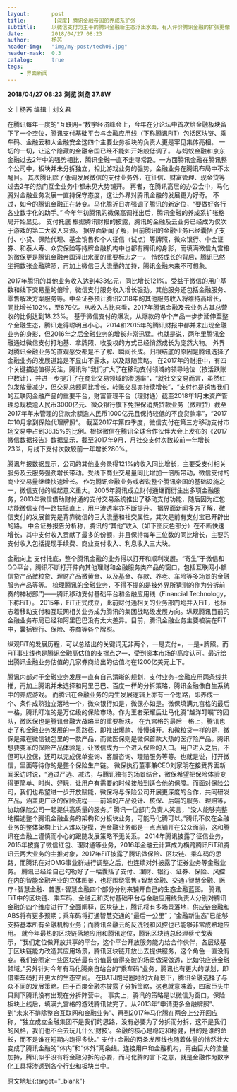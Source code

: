 ```yaml
---
layout:       post
title:        【深度】腾讯金融帝国的养成系扩张
subtitle:     以微信支付为主干的腾讯金融新生态浮出水面，有人评价腾讯金融的扩张更像一场网状的养成系游戏。
date:         2018/04/27 08:23
author:       杨芮
header-img:   "img/my-post/tech06.jpg"
header-mask:  0.3
catalog:      true
tags:
    - 界面新闻
---
```


**2018/04/27 08:23**  **浏览 浏览 37.8W**

> 
文｜杨芮
编辑｜刘文君

在腾讯每年一度的“互联网+”数字经济峰会上，今年在分论坛中首次给金融板块留下了一个空位，腾讯支付基础平台与金融应用线（下称腾讯FiT）包括区块链、乘车码、金融云和大金融安全这四个主要业务板块的负责人更是罕见集体亮相。
一切的一切，让这个隐藏的金融帝国已经不能如开始般低调了。
与蚂蚁金融和京东金融过去2年中的强势相比，腾讯金融一直不走寻常路。一方面腾讯金融在腾讯整个公司中，板块并未分拆独立，相比游戏业务的强势，金融业务在腾讯布局中不太醒目。
其次腾讯除了低调发展微信的支付业务外，在征信、财富管理、现金贷等过去2年的热门互金业务中都未见大势铺开。
再者，在腾讯高层的办公会中，马化腾对金融业务发展一直持保守态度，这让外界对腾讯金融的发展更为好奇。
不过，如今的腾讯金融正在转变。马化腾近日亦强调了腾讯的新定位，“要做好各行各业数字化的助手。”
今年年初腾讯的微保高调推出后，腾讯金融的养成系扩张格局开始显见。
支付托底
根据腾讯财报的披露，腾讯的金融及云业务已经成为仅次于游戏的第二大收入来源。
据界面新闻了解，目前腾讯的金融业务已经囊括了支付、小贷、保险代理、基金销售和个人征信（试点）等牌照，微众银行、中金证券、和泰人寿、众安保险等持牌金融机构中也都有腾讯的身影，而填满微信九宫格的微保更是腾讯金融帝国浮出水面的重要标志之一。
悄然成长的背后，腾讯已然坐拥数张金融牌照，再加上微信巨大流量的加持，腾讯金融未来不可想象。

2017年腾讯的其他业务收入达到433亿元，同比增长121%。受益于微信的用户基数和线下交易量的倍增，微信支付服务收入增长强劲。其他服务还包括金融服务、零售解决方案服务等。中金证券预计腾讯2018年的其他服务收入将维持高增长，同比增长102%，至879亿。从收入占比来看，2017年腾讯金融及云业务占其总营收的比例达到18.23%。
基于微信支付的爆发，从爆款的单个产品一步步延伸至整个金融生态，腾讯走得聪明且小心。2014和2015年的腾讯财报中都并未出现金融业务的身影，但2016年之后金融业务的增长非常迅猛。也就是说，两年里腾讯金融通过微信支付打地基、拿牌照、收股权的方式已经悄然成长为庞然大物。
外界对腾讯金融业务的直观感受都是不了解、瞬间长成。归根结底的原因是腾讯选择了金融业务的发展道路是不显山不露水，以及跟随策略。
在2017年的财报中，有四个关键描述值得关注，腾讯称“我们扩大了在移动支付领域的领导地位（按活跃账户数计），并进一步提升了在商业交易领域的渗透率”，“就社交交易而言，虽然红包发放量减少，但交易总额同比增长，转账交易亦持续增长”，“支付也是销售我们的互联网金融产品的重要平台，财富管理平台（理财通）截至2018年1月末资产管理总规模逾人民币3000亿元、微众银行旗下免担保消费贷款业务（微粒贷）截至2017年年末管理的贷款余额逾人民币1000亿元且保持较低的不良贷款率”，“2017年10月拿到保险代理牌照”。
截至2017年第四季度，微信支付在第三方移动支付市场交易中占到38.15%的比例。根据微信在腾讯全球合作伙伴大会上发布的《2017微信数据报告》数据显示，截至2017年9月，月社交支付次数较前一年增长23%，月线下支付次数较前一年增长280%。

腾讯年报数据显示，公司的其他业务录得121%的收入同比增长，主要受支付相关服务及云服务强劲增长带动。受线下商业交易量同比增加一倍所带动，微信支付的商业交易量继续快速增长。
作为腾讯金融业务或者说整个腾讯帝国的基础设施之一，微信支付的崛起意义重大。2005年腾讯成立财付通继而衍生出多项金融服务，2013年微信借助财付通的支付交易系统推出了移动支付功能，随后因为红包功能微信支付一路扶摇直上，用户渗透率亦不断提升。
据界面新闻多方了解，微信支付的发展首先是背靠微信的巨大流量和社交属性，其次是前有支付宝已开辟出的路。
中金证券报告分析称，腾讯的“其他”收入（如下图灰色部分）在不断快速增长，其中支付收入贡献了最多的份额，并且保持每年三位数的同比增长，主要的支付收入包括提现手续费、商业支付收入、利息收入三大块。

金融向上
支付托底，整个腾讯金融的业务得以打开和顺利发展。“寄生”于微信和QQ平台，腾讯不断打开伸向其他理财和金融服务类产品的窗口，包括互联网小额信贷产品微粒贷、理财产品微黄金、以及基金、存款、养老、车险等多场景的金融服务产品等等。
梳理腾讯的金融业务，不得不提的是被外界所猜测的作为分拆前奏的神秘部门——腾讯移动支付基础平台和金融应用线（Financial Technology，下称FiT）。
2015年，FiT正式成立，此前财付通相关的业务部门均并入FiT，也标志着移动支付和互联网相关业务成为腾讯的集团战略级发展方向。纵观腾讯目前的金融业务布局已经和阿里巴巴没有太大差异。目前，腾讯金融业务主要被装在FiT中，囊括银行、保险、券商等各个牌照。

纵观FiT的发展历程，可以总结出的关键词无非两个，一是支付+，一是+牌照。而FiT事业线也是腾讯金融高估值的支撑点之一，受到资本市场的高度认可。最近给出腾讯金融业务估值的几家券商给出的估值均在1200亿美元上下。

腾讯内部对于金融业务发展一直有自己清晰的规划，支付业务+金融应用两条线共推，再加上腾讯并未选择和阿里巴巴、百度一样的分拆策略，腾讯金融像自生系统中的养成游戏。
而腾讯在金融业务的内生发展逻辑上亦有一个思路，即养成一个、条件成熟独立落地一个，微众银行如是，微保亦如是。微保填满九宫格的最后一格，腾讯盯准的是万亿级的保险市场。作为王者荣耀后让马化腾“越洋叮嘱”的团队，微医保也是腾讯金融大战略里的重要板块。
在九宫格的最后一格上，腾讯也走了和金融业务发展的一贯路径，即推出爆款、慢慢铺开。和微粒贷一样的是，微保是藏在微信钱包里的一款产品，而微医保则是微保首款大热的医疗险产品。腾讯想要变革的保险产品体验是，让微信成为一个进入保险的入口。用户进入之后，不但可以投保，还可以完成保单查询、客服咨询、理赔服务等等。也就是说，打开微信，里面等待你的是整个保险生产链。
微保执行董事兼CEO刘家明在接受界面新闻采访时说，“通过严选、减法，与腾讯独有的场景结合，微保希望把保险体验变得更简单、时尚、好玩，让用户有需要的时候接触到适合他的保障。而面对保险公司，我们也希望进一步开放赋能，微保将与保险公司开展更深度的合作，共同研发产品，涵盖更广泛的保险流程——前端的产品设计、核保、后端的服务、理赔等，协助保险公司一起提供高质量的服务。”
腾讯一位部门负责人笑言，“没人能够完整地描述整个腾讯金融业务的架构和分板块业务，可能马化腾可以。”腾讯不仅在金融业务的整体架构上让人难以捉摸，连金融业务都是一点点铺开在公众面前，这和腾讯在金融上谨慎而小心的跟随发展策略不无关系。
2014年腾讯披露了征信业务，2015年披露了微信红包、理财通等业务，2016年金融云计算成为横跨腾讯FiT和腾讯云两大业务的主推对象，2017年FiT披露了腾讯做保险、区块链、乘车码的思路，而腾讯在对OMG事业群进行调整之后，也连续对外披露了证券业务等金融业务。
腾讯已经给自己勾勒好了一幅囊括了支付、理财、银行、证券、保险、风控在内的智能金融产业的立体图景，也将围绕零售+智慧金融、交通+智慧金融、医疗+智慧金融、普惠+智慧金融四个部分分别来铺开自己的生态金融蓝图。
腾讯FiT中的区块链、乘车码、金融云和支付基础平台与金融应用线负责人分别对腾讯金融的四个维度进行了全面阐释，区块链上，腾讯将有多场景落地，供应链金融和ABS将有更多预期；乘车码将打通智慧交通的“最后一公里”；“金融新生态”已能够支持基本所有金融机构业务；而腾讯金融云的反洗钱和风控也已能够非常成熟地应用。
就今年最热的区块链落地应用和腾讯定位，腾讯区块链总经理蔡弋戈表示，“我们定位做开放共享的平台，这个平台开放服务能力给合作伙伴，各层级基于区块链能力改造其应用场景，腾讯区块链开放出去提供服务，这个角色一直没有变。我们会圈定一些区块链最有价值最值得突破的场景做深做透，比如供应链金融领域。”另外针对今年有马化腾亲自站台的“乘车码”业务，腾讯也有更大的谋划，即借乘车码打开更大的生态空间。
在BATJ跑马圈地的大背景下，腾讯金融选择了与众不同的发展策略。由于百度金融亦披露了分拆策略，这也就意味着，四家巨头中只剩下腾讯没有出现在分拆阵营中。
事实上，腾讯的策略是以微信为窗口，保险板块上线后，填满九宫格的游戏腾讯做完了。从2013年“申请更多金融牌照”、到“未来不排除整合互联网和金融业务”、再到2017年马化腾在两会上公开回应称，“独立成立金融集团不是我们的思路，没有必要为了分拆而分拆，这不是我们的风格，我们也不会去玩儿什么‘财技’。金融的核心是稳定和稳健，拼的是谁的命长，而不是谁在短期内跑得多快。”
支付+金融的两条发展线也随着体量的悄然壮大变成了腾讯金融的“体内”和“体外”两条线。连接用户和金融机构，再由巨大的流量加持，腾讯似乎没有将金融分拆的必要，而马化腾的言下之意，就是金融作为数字化工具将渗透到各个行业和板块当中。



[原文地址](http://www.jiemian.com/article/2081015.html){:target="_blank"}


